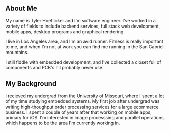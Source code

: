 ## About Me
My name is Tyler Hoeflicker and I'm software engineer. I've worked in a variety of fields to include backend services, full stack web development, mobile apps, desktop programs and graphical rendering.

I live in Los Angeles area, and I'm an avid runner. Fitness is really important to me, and when I'm not at work you can find me running in the San Gabriel mountains.

I still fiddle with embedded development, and I've collected a closet full of components and PCB's I'll probably never use.

## My Background
I recieved my undergrad from the University of Missouri, where I spent a lot of my time studying embedded systems. My first job after undergrad was writing high-thoughput order processing services for a large ecommerce business. I spent a couple of years after that working on mobile apps, primary for iOS. I'm interested in image processsing and parallel operations, which happens to be the area I'm currently working in.

